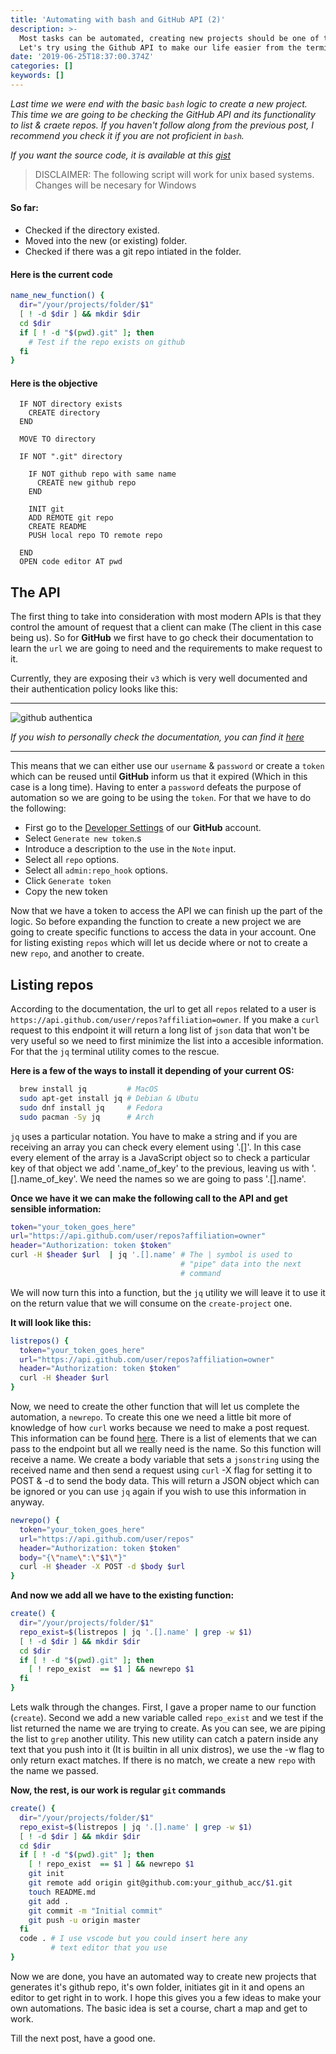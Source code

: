 ```yaml
---
title: 'Automating with bash and GitHub API (2)'
description: >-
  Most tasks can be automated, creating new projects should be one of them.
  Let's try using the Github API to make our life easier from the terminal
date: '2019-06-25T18:37:00.374Z'
categories: []
keywords: []
---
```


*Last time we were end with the basic `bash` logic to create a new project. This time we are going to be checking the GitHub API and its functionality to list & craete repos. If you haven't follow along from the previous post, I recommend you check it if you are not proficient in `bash`.*

*If you want the source code, it is available at this [gist](https://gist.github.com/littlecastrum/2e1d08d23188fda9817b73854bfef32d)*

> DISCLAIMER: The following script will work for unix based systems. Changes will be necesary for Windows

#### So far:
- Checked if the directory existed.
- Moved into the new (or existing) folder.
- Checked if there was a git repo intiated in the folder.

#### Here is the current code
```bash
name_new_function() {
  dir="/your/projects/folder/$1"
  [ ! -d $dir ] && mkdir $dir
  cd $dir
  if [ ! -d "$(pwd).git" ]; then
    # Test if the repo exists on github
  fi
}
```
#### Here is the objective
```pseudocode
  IF NOT directory exists
    CREATE directory
  END

  MOVE TO directory

  IF NOT ".git" directory

    IF NOT github repo with same name
      CREATE new github repo
    END

    INIT git
    ADD REMOTE git repo
    CREATE README
    PUSH local repo TO remote repo

  END
  OPEN code editor AT pwd
```
## The API

The first thing to take into consideration with most modern APIs is that they control the amount of request that a client can make (The client in this case being us). So for **GitHub** we first have to go check their documentation to learn the `url` we are going to need and the requirements to make request to it.

Currently, they are exposing their `v3` which is very well documented and their authentication policy looks like this:

---
![github authentica](./github-documentation.png)

*If you wish to personally check the documentation, you can find it [here](https://developer.github.com/v3/)*

---

This means that we can either use our `username` & `password` or create a `token` which can be reused until **GitHub** inform us that it expired (Which in this case is a long time). Having to enter a `password` defeats the purpose of automation so we are going to be using the `token`. For that we have to do the following:

- First go to the [Developer Settings](https://github.com/settings/tokens) of our **GitHub** account.
- Select `Generate new token`.s
- Introduce a description to the use in the `Note` input.
- Select all `repo` options.
- Select all `admin:repo_hook` options.
- Click `Generate token`
- Copy the new token

Now that we have a token to access the API we can finish up the part of the logic. So before expanding the function to create a new project we are going to create specific functions to access the data in your account. One for listing existing `repos` which will let us decide where or not to create a new `repo`, and another to create.

## Listing repos

According to the documentation, the url to get all `repos` related to a user is `https://api.github.com/user/repos?affiliation=owner`. If you make a `curl` request to this endpoint it will return a long list of `json` data that won't be very useful so we need to first minimize the list into a accesible information. For that the `jq` terminal utility comes to the rescue.

**Here is a few of the ways to install it depending of your current OS:**
```bash
  brew install jq         # MacOS
  sudo apt-get install jq # Debian & Ubutu
  sudo dnf install jq     # Fedora
  sudo pacman -Sy jq      # Arch
```

`jq` uses a particular notation. You have to make a string and if you are receiving an array you can check every element using '.[]'. In this case every element of the array is a JavaScript object so to check a particular key of that object we add '.name_of_key' to the previous, leaving us with '.[].name_of_key'. We need the names so we are going to pass '.[].name'.

**Once we have it we can make the following call to the API and get sensible information:**
```bash
token="your_token_goes_here"
url="https://api.github.com/user/repos?affiliation=owner"
header="Authorization: token $token"
curl -H $header $url  | jq '.[].name' # The | symbol is used to
                                      # "pipe" data into the next
                                      # command
```

We will now turn this into a function, but the `jq` utility we will leave it to use it on the return value that we will consume on the `create-project` one. 

**It will look like this:**

```bash
listrepos() {
  token="your_token_goes_here"
  url="https://api.github.com/user/repos?affiliation=owner"
  header="Authorization: token $token"
  curl -H $header $url
}
```

Now, we need to create the other function that will let us complete the automation, a `newrepo`. To create this one we need a little bit more of knowledge of how `curl` works because we need to make a post request. This information can be found [here](https://developer.github.com/v3/repos/#create). There is a list of elements that we can pass to the endpoint but all we really need is the name. So this function will receive a name. We create a body variable that sets a `jsonstring` using the received name and then send a request using `curl` -X flag for setting it to POST & -d to send the body data. This will return a JSON object which can be ignored or you can use `jq` again if you wish to use this information in anyway.

```bash
newrepo() {
  token="your_token_goes_here"
  url="https://api.github.com/user/repos"
  header="Authorization: token $token"
  body="{\"name\":\"$1\"}"
  curl -H $header -X POST -d $body $url
}
```

**And now we add all we have to the existing function:**
```bash
create() {
  dir="/your/projects/folder/$1"
  repo_exist=$(listrepos | jq '.[].name' | grep -w $1)
  [ ! -d $dir ] && mkdir $dir
  cd $dir
  if [ ! -d "$(pwd).git" ]; then
    [ ! repo_exist  == $1 ] && newrepo $1
  fi
}
```

Lets walk through the changes. First, I gave a proper name to our function (`create`). Second we add a new variable called `repo_exist` and we test if the list returned the name we are trying to create. As you can see, we are piping the list to `grep` another utility. This new utility can catch a patern inside any text that you push into it (It is builtin in all unix distros), we use the -w flag to only return exact matches. If there is no match, we create a new `repo` with the name we passed.

**Now, the rest, is our work is regular `git` commands**

```bash
create() {
  dir="/your/projects/folder/$1"
  repo_exist=$(listrepos | jq '.[].name' | grep -w $1)
  [ ! -d $dir ] && mkdir $dir
  cd $dir
  if [ ! -d "$(pwd).git" ]; then
    [ ! repo_exist  == $1 ] && newrepo $1
    git init
    git remote add origin git@github.com:your_github_acc/$1.git
    touch README.md
    git add .
    git commit -m "Initial commit"
    git push -u origin master
  fi
  code . # I use vscode but you could insert here any
         # text editor that you use
}
```

Now we are done, you have an automated way to create new projects that generates it's github repo, it's own folder, initiates git in it and opens an editor to get right in to work. I hope this gives you a few ideas to make your own automations. The basic idea is set a course, chart a map and get to work.

Till the next post, have a good one.